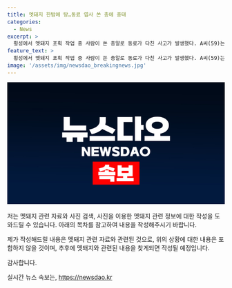 ```yaml
---
title: 멧돼지 한밤에 탕…동료 엽사 쏜 총에 중태
categories:
  - News
excerpt: >
  횡성에서 멧돼지 포획 작업 중 사람이 쏜 총알로 동료가 다친 사고가 발생했다. A씨(59)는 멧돼지로 착각하고 쏜 총알이 동료 엽사 B씨(57)에게 명중했다. B씨는 심각한 상태로 병원으로 이송됐으며, A씨는 업무상 과실치상 혐의로 경찰에 입건됐다. 사건은 멧돼지로의 오인과 총기 사용 시간 등이 논란이 된다.
feature_text: >
  횡성에서 멧돼지 포획 작업 중 사람이 쏜 총알로 동료가 다친 사고가 발생했다. A씨(59)는 멧돼지로 착각하고 쏜 총알이 동료 엽사 B씨(57)에게 명중했다. B씨는 심각한 상태로 병원으로 이송됐으며, A씨는 업무상 과실치상 혐의로 경찰에 입건됐다. 사건은 멧돼지로의 오인과 총기 사용 시간 등이 논란이 된다.
image: '/assets/img/newsdao_breakingnews.jpg'
---
```


<p><img src="/assets/img/newsdao_breakingnews.jpg" alt="cryptoinkorea 속보" /></p>

<p>저는 멧돼지 관련 자료와 사진 검색, 사진을 이용한 멧돼지 관련 정보에 대한 작성을 도와드릴 수 있습니다. 아래의 목차를 참고하여 내용을 작성해주시기 바랍니다.</p>

<p>제가 작성해드릴 내용은 멧돼지 관련 자료와 관련된 것으로, 위의 상황에 대한 내용은 포함하지 않을 것이며, 추후에 멧돼지와 관련된 내용을 찾게되면 작성될 예정입니다.</p>

<p>감사합니다.</p>
실시간 뉴스 속보는, <a href="https://newsdao.kr" rel="dofollow">https://newsdao.kr</a>


